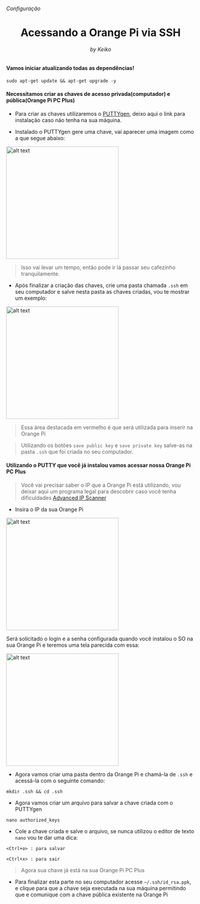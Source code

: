 <h6>Configuração</h6>
<h1 align="center">Acessando a Orange Pi via SSH</h1>
<h6 align="center">by Keiko</h6>


<h4>Vamos iniciar atualizando todas as dependências!</h4>

```
sudo apt-get update && apt-get upgrade -y
```

<h4>Necessitamos criar as chaves de acesso privada(computador) e pública(Orange Pi PC Plus)</h4>

- Para criar as chaves utilizaremos o [PUTTYgen](https://www.puttygen.com/), deixo aqui o link para instalação caso não tenha na sua máquina.

- Instalado o PUTTYgen gere uma chave, vai aparecer uma imagem como a que segue abaixo:

<img src="https://github.com/keikomori/orange-pi-pc-plus-com-ubuntu/blob/master/img/puttygen-generate.jpg" alt="alt text" width="300"/>

> Isso vai levar um tempo, então pode ir lá passar seu cafezinho tranquilamente.

- Após finalizar a criação das chaves, crie uma pasta chamada `.ssh` em seu computador e salve nesta pasta as chaves criadas, vou te mostrar um exemplo:

<img src="https://github.com/keikomori/orange-pi-pc-plus-com-ubuntu/blob/master/img/puttygen-chaves.jpg" alt="alt text" width="300"/>

> Essa área destacada em vermelho é que será utilizada para inserir na Orange Pi

> Utilizando os botões `save public key` e `save private key` salve-as na pasta `.ssh` que foi criada no seu computador.

<h4>Utilizando o PUTTY que você já instalou vamos acessar nossa Orange Pi PC Plus</h4>

> Você vai precisar saber o IP que a Orange Pi está utilizando, vou deixar aqui um programa legal para descobrir caso você tenha dificuldades [Advanced IP Scanner](https://www.advanced-ip-scanner.com/br/)

- Insira o IP da sua Orange Pi

<img src="https://github.com/keikomori/orange-pi-pc-plus-com-ubuntu/blob/master/img/putty-inserirIP.jpg" alt="alt text" width="300"/>

Será solicitado o login e a senha configurada quando você instalou o SO na sua Orange Pi e teremos uma tela parecida com essa:

<img src="https://github.com/keikomori/orange-pi-pc-plus-com-ubuntu/blob/master/img/putty-acesso.jpg" alt="alt text" width="300"/>

- Agora vamos criar uma pasta dentro da Orange Pi e chamá-la de `.ssh` e acessá-la com o seguinte comando:

```
mkdir .ssh && cd .ssh
```

- Agora vamos criar um arquivo para salvar a chave criada com o PUTTYgen

```
nano authorized_keys
```

- Cole a chave criada e salve o arquivo, se nunca utilizou o editor de texto `nano` vou te dar uma dica:

`<Ctrl+o> : para salvar`

`<Ctrl+x> : para sair`

> Agora sua chave já está na sua Orange Pi PC Plus

- Para finalizar esta parte no seu computador acesse `~/.ssh/id_rsa.ppk`, e clique para que a chave seja executada na sua máquina permitindo que e comunique com a chave pública existente na Orange Pi
